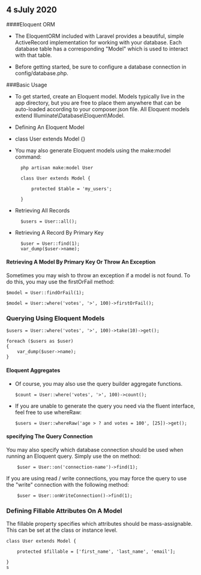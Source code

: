 ## 4 sJuly 2020
####Eloquent ORM
* The EloquentORM included with Laravel provides a beautiful, simple ActiveRecord implementation for working with your database. Each database table has a corresponding "Model" which is used to interact with that table.

* Before getting started, be sure to configure a database connection in config/database.php.

###Basic Usage
* To get started, create an Eloquent model. Models typically live in the app directory, but you are free to place them anywhere that can be auto-loaded according to your composer.json file. All Eloquent models extend Illuminate\Database\Eloquent\Model.

* Defining An Eloquent Model
* class User extends Model {}
* You may also generate Eloquent models using the make:model command:

        php artisan make:model User
        
        class User extends Model {
        
            protected $table = 'my_users';
        
        }
        
* Retrieving All Records

        $users = User::all();

* Retrieving A Record By Primary Key
                            
        $user = User::find(1);
        var_dump($user->name);
        
#### Retrieving A Model By Primary Key Or Throw An Exception
Sometimes you may wish to throw an exception if a model is not found. To do this, you may use the firstOrFail method:

    $model = User::findOrFail(1);

    $model = User::where('votes', '>', 100)->firstOrFail();  
    
### Querying Using Eloquent Models
    $users = User::where('votes', '>', 100)->take(10)->get();
    
    foreach ($users as $user)
    {
        var_dump($user->name);
    }  
    
#### Eloquent Aggregates
    
  * Of course, you may also use the query builder aggregate functions.
    
        $count = User::where('votes', '>', 100)->count();
  * If you are unable to generate the query you need via the fluent interface, feel free to use whereRaw:
    
        $users = User::whereRaw('age > ? and votes = 100', [25])->get(); 
        
#### specifying The Query Connection
 You may also specify which database connection should be used when running an Eloquent query. Simply use the on method:
 
        $user = User::on('connection-name')->find(1);
 If you are using read / write connections, you may force the query to use the "write" connection with the following method:
 
        $user = User::onWriteConnection()->find(1);  
        
### Defining Fillable Attributes On A Model
The fillable property specifies which attributes should be mass-assignable. This can be set at the class or instance level.

    class User extends Model {
    
        protected $fillable = ['first_name', 'last_name', 'email'];
    
    }
    s